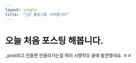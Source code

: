 ```yaml
---
layout: single
title:  "깃 블로그를 시작합니다"
---
```


# 오늘 처음 포스팅 해봅니다.
_post라고 만들면 안올라가는걸 여러 시행착오 끝에 발견했네요. ㅎㅎ
